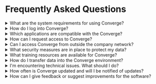 # Frequently Asked Questions
<details>
  <summary> What are the system requirements for using Converge? </summary>
  Any Roche issued device can use Converge as it is a hosted application. The only requirement is a Terminal emulator application (e.g. Windows Terminal, MacOS Terminal) and a web browser. For a Terminal emulator, we recommend iTerm2 for MacOS.
</details>
<details>
  <summary> How do I log into Converge? </summary>
  See the "Run Converge" section of the <a href="https://wiki.converge.gene.com/en/quickstart/getting-started" target="_blank">Getting Started page</a> for details on how to log in.
</details>
<details>
  <summary> Which applications are compatible with the Converge? </summary>
  After logging into Converge, run `module avail` to see a list of available scientific application modules.

  Additionally, we currently support AWS Batch and Snakemake as means to run workflows using these apps. 
  </details>
<details>
  <summary> How can I request access to Converge? </summary>
  Please send us a Slack message at <a href="https://gred.slack.com/channels/help-converge" target="_blank">#help-converge</a>. 
  </details>
<details>
  <summary> Can I access Converge from outside the company network? </summary>
  No. Due to security concerns, we recommend users connect to Roche network via VPN.
  </details>
<details>
<summary> What security measures are in place to protect my data? </summary>
  We follow established best practices Roche security standards, the specifics of which are available at iraam.roche.com.
</details>
<details>
  <summary> What training resources are available for Converge? </summary>
  All available Converge training materials exists within this wiki. If you have feedback on any particular documentation, please send us a Slack message at <a href="https://gred.slack.com/channels/help-converge" target="_blank">#help-converge</a>.
  </details>
<details>
<summary> How do I transfer data into the Converge environment? </summary>
  The gRED file transfer team is equipped with a process to transfer into Converge. Please open a ticket with them at go.gene.com/gredithelp.
</details>
<details>
  <summary> I'm encountering technical issues. What should I do? </summary>
  Please send us a Slack message at <a href="https://gred.slack.com/channels/help-converge" target="_blank">#help-converge</a>.
  </details>
<details>
<summary> How often is Converge updated and will I be notified of updates?</summary>
  Converge is being continually improved upon since it is a hosted service - similar to Gmail or Chrome. Impactful changes will result in product notification to community.
</details>
<details>
<summary> How can I give feedback or suggest improvements for the software? </summary>
  Please send us a Slack message at <a href="https://gred.slack.com/channels/help-converge" target="_blank">#help-converge</a>. 
</details>
